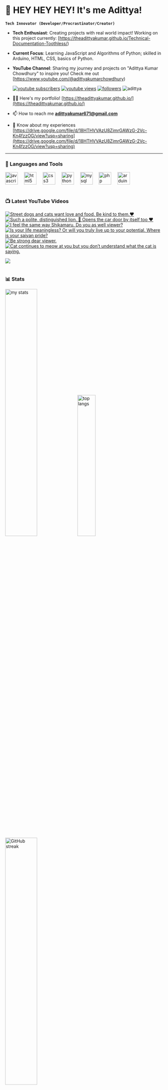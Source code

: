 # 👑 HEY HEY HEY! It's me Adittya!

**`Tech Innovator (Developer/Procrastinator/Creator)`**

- **Tech Enthusiast**: Creating projects with real world impact! Working on this project currently: [https://theadittyakumar.github.io/Technical-Documentation-Toothless/)
- **Current Focus**: Learning JavaScript and Algorithms of Python; skilled in Arduino, HTML, CSS, basics of Python.
- **YouTube Channel**: Sharing my journey and projects on "Adittya Kumar Chowdhury" to inspire you! Check me out [https://www.youtube.com/@adittyakumarchowdhury) 

   <p align="left">
      <a href="https://www.youtube.com/channel/UCu68HfYtlcXFI7kNhnSdspA?sub_confirmation=1">
         <img alt="youtube subscribers" title="Subscribe to my YouTube channel" src="https://custom-icon-badges.demolab.com/youtube/channel/subscribers/UCu68HfYtlcXFI7kNhnSdspA?color=%23E05D44&label=SUBSCRIBE&logo=video&logoColor=white&style=for-the-badge&labelColor=CE4630"/></a> 
      <a href="https://www.youtube.com/c/adittyakumarchowdhury">
         <img alt="youtube views" title="YouTube views" src="https://custom-icon-badges.demolab.com/youtube/channel/views/UCu68HfYtlcXFI7kNhnSdspA?color=%23E1AD0E&logo=eye&logoColor=white&style=for-the-badge&labelColor=C79600"/></a> 
      <a href="https://github.com/TheAdittyaKumar?tab=followers">
         <img alt="followers" title="Follow me on Github" src="https://custom-icon-badges.demolab.com/github/followers/TheAdittyaKumar?color=236ad3&labelColor=1155ba&style=for-the-badge&logo=person-add&label=Follow&logoColor=white"/></a>
      <img src="https://komarev.com/ghpvc/?username=TheAdittyaKumar&label=Profile%20views&color=0e75b6&style=flat" alt="adittya" />
   </p>


- 👨‍💻 Here's my portfolio! [https://theadittyakumar.github.io/](https://theadittyakumar.github.io/)

- 📫 How to reach me **adittyakumar671@gmail.com**

- 📄 Know about my experiences [https://drive.google.com/file/d/18HTHVVAzU8ZimrGAWzG-2Vc-Kn4fzzOG/view?usp=sharing](https://drive.google.com/file/d/18HTHVVAzU8ZimrGAWzG-2Vc-Kn4fzzOG/view?usp=sharing)

---

### 🧰 Languages and Tools

<div align="left">
  <img src="https://cdn.jsdelivr.net/gh/devicons/devicon/icons/javascript/javascript-original.svg" height="40" alt="javascript logo"  />
  <img width="12" />
  <img src="https://cdn.jsdelivr.net/gh/devicons/devicon/icons/html5/html5-original.svg" height="40" alt="html5 logo"  />
  <img width="12" />
  <img src="https://cdn.jsdelivr.net/gh/devicons/devicon/icons/css3/css3-original.svg" height="40" alt="css3 logo"  />
  <img width="12" />
  <img src="https://cdn.jsdelivr.net/gh/devicons/devicon/icons/python/python-original.svg" height="40" alt="python logo"  />
  <img width="12" />
  <img src="https://cdn.jsdelivr.net/gh/devicons/devicon/icons/mysql/mysql-original.svg" height="40" alt="mysql logo"  />
  <img width="12" />
  <img src="https://cdn.jsdelivr.net/gh/devicons/devicon/icons/php/php-original.svg" height="40" alt="php logo"  />
  <img width="12" />
  <img src="https://cdn.jsdelivr.net/gh/devicons/devicon/icons/arduino/arduino-original.svg" height="40" alt="arduino logo"  />
</div>


#

### 📺 Latest YouTube Videos

<!-- BEGIN YOUTUBE-CARDS -->
[![Street dogs and cats want love and food. Be kind to them.❤️](https://ytcards.demolab.com/?id=ymdHRDmtPos&title=Street+dogs+and+cats+want+love+and+food.+Be+kind+to+them.%E2%9D%A4%EF%B8%8F&lang=en&timestamp=1744734171&background_color=%230d1117&title_color=%23ffffff&stats_color=%23dedede&max_title_lines=1&width=250&border_radius=5 "Street dogs and cats want love and food. Be kind to them.❤️")](https://www.youtube.com/watch?v=ymdHRDmtPos)
[![Such a polite, distinguished lion. 🦁 Opens the car door by itself too ❤️](https://ytcards.demolab.com/?id=yBJ1cXf3NJU&title=Such+a+polite%2C+distinguished+lion.+%F0%9F%A6%81+Opens+the+car+door+by+itself+too+%E2%9D%A4%EF%B8%8F&lang=en&timestamp=1744728908&background_color=%230d1117&title_color=%23ffffff&stats_color=%23dedede&max_title_lines=1&width=250&border_radius=5 "Such a polite, distinguished lion. 🦁 Opens the car door by itself too ❤️")](https://www.youtube.com/watch?v=yBJ1cXf3NJU)
[![I feel the same way Shikamaru. Do you as well viewer?](https://ytcards.demolab.com/?id=emzBMDdQZj0&title=I+feel+the+same+way+Shikamaru.+Do+you+as+well+viewer%3F&lang=en&timestamp=1744726221&background_color=%230d1117&title_color=%23ffffff&stats_color=%23dedede&max_title_lines=1&width=250&border_radius=5 "I feel the same way Shikamaru. Do you as well viewer?")](https://www.youtube.com/watch?v=emzBMDdQZj0)
[![Is your life meaningless? Or will you truly live up to your potential. Where is your saiyan pride?](https://ytcards.demolab.com/?id=xFVBkkdSEhk&title=Is+your+life+meaningless%3F+Or+will+you+truly+live+up+to+your+potential.+Where+is+your+saiyan+pride%3F&lang=en&timestamp=1744718248&background_color=%230d1117&title_color=%23ffffff&stats_color=%23dedede&max_title_lines=1&width=250&border_radius=5 "Is your life meaningless? Or will you truly live up to your potential. Where is your saiyan pride?")](https://www.youtube.com/watch?v=xFVBkkdSEhk)
[![Be strong dear viewer.](https://ytcards.demolab.com/?id=AvlwVUyyc0I&title=Be+strong+dear+viewer.&lang=en&timestamp=1744711610&background_color=%230d1117&title_color=%23ffffff&stats_color=%23dedede&max_title_lines=1&width=250&border_radius=5 "Be strong dear viewer.")](https://www.youtube.com/watch?v=AvlwVUyyc0I)
[![Cat continues to meow at you but you don’t understand what the cat is saying.](https://ytcards.demolab.com/?id=MplbV-28M8Q&title=Cat+continues+to+meow+at+you+but+you+don%E2%80%99t+understand+what+the+cat+is+saying.&lang=en&timestamp=1744691746&background_color=%230d1117&title_color=%23ffffff&stats_color=%23dedede&max_title_lines=1&width=250&border_radius=5 "Cat continues to meow at you but you don’t understand what the cat is saying.")](https://www.youtube.com/watch?v=MplbV-28M8Q)
<!-- END YOUTUBE-CARDS -->

[<img src="https://custom-icon-badges.demolab.com/badge/-Subscribe%20For%20More-red?style=for-the-badge&logo=video&logoColor=white"/>](https://www.youtube.com/channel/UCu68HfYtlcXFI7kNhnSdspA?sub_confirmation=1)

#

### 📊 Stats

<div align="left">
  <img alt="my stats" width="45%" src="https://github-readme-stats.vercel.app/api?username=TheAdittyaKumar&show_icons=true&hide_border=true&theme=vision-friendly-dark" />
  <img alt="top langs" width="34%" src="https://github-readme-stats.vercel.app/api/top-langs/?username=TheAdittyaKumar&layout=compact&hide_border=true&theme=vision-friendly-dark" />
  <img alt="GitHub streak" width="45%" src="https://github-readme-streak-stats.herokuapp.com/?user=TheAdittyaKumar&theme=vision-friendly-dark&hide_border=true" />

</div>



<!-- ![GitHub Streak](https://streak-stats.demolab.com?user=TheAdittyaKumar&theme=swift&border_radius=4.5) -->
#

